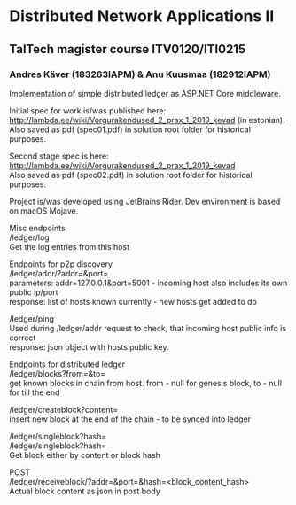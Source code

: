 # Distributed Network Applications II
## TalTech magister course ITV0120/ITI0215

### Andres Käver (183263IAPM) & Anu Kuusmaa (182912IAPM)


Implementation of simple distributed ledger as ASP.NET Core middleware.

Initial spec for work is/was published here: 
http://lambda.ee/wiki/Vorgurakendused_2_prax_1_2019_kevad (in estonian).  
Also saved as pdf (spec01.pdf) in solution root folder for historical purposes.

Second stage spec is here: 
http://lambda.ee/wiki/Vorgurakendused_2_prax_1_2019_kevad  
Also saved as pdf (spec02.pdf) in solution root folder for historical purposes.  


Project is/was developed using JetBrains Rider. Dev environment is based on macOS Mojave.  


Misc endpoints  
/ledger/log  
Get the log entries from this host  


Endpoints for p2p discovery  
/ledger/addr/?addr=<clientip>&port=<clientport>  
parameters: addr=127.0.0.1&port=5001 - incoming host also includes its own public ip/port  
response: list of hosts known currently - new hosts get added to db  
 
/ledger/ping  
Used during /ledger/addr request to check, that incoming host public info is correct  
response: json object with hosts public key.  


Endpoints for distributed ledger  
/ledger/blocks?from=<hash>&to=<hash>  
get known blocks in chain from host. from - null for genesis block, to - null for till the end  

/ledger/createblock?content=<somecontent>  
insert new block at the end of the chain - to be synced into ledger  
  
/ledger/singleblock?hash=<blockhash>  
/ledger/singleblock?hash=<contenthash>  
Get block either by content or block hash  

POST  
/ledger/receiveblock/?addr=<clientip>&port=<clientport>&hash=<block_content_hash>  
Actual block content as json in post body  


